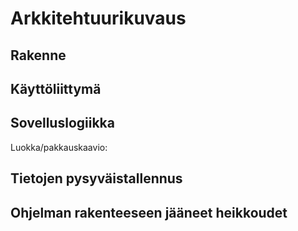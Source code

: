 # Arkkitehtuurikuvaus

## Rakenne
## Käyttöliittymä
## Sovelluslogiikka
Luokka/pakkauskaavio:

## Tietojen pysyväistallennus
## Ohjelman rakenteeseen jääneet heikkoudet

